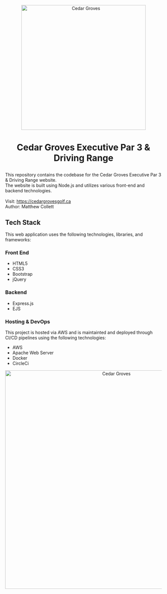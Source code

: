 <p align="center"><img width="400" alt="Cedar Groves" src="https://user-images.githubusercontent.com/97645707/234732632-04ff9f57-acc4-4577-bf5b-5c2687cb332c.png"></p>

# <p align="center">Cedar Groves Executive Par 3 &amp; Driving Range</p>
This repository contains the codebase for the Cedar Groves Executive Par 3 & Driving Range website.<br>The website is built using Node.js and utilizes various front-end and backend technologies. 
<br><br>
Visit: https://cedargrovesgolf.ca
<br>
Author: Matthew Collett

## Tech Stack
This web application uses the following technologies, libraries, and frameworks:
### Front End
- HTML5
- CSS3
- Bootstrap
- jQuery

### Backend
- Express.js
- EJS

### Hosting & DevOps
This project is hosted via AWS and is maintainted and deployed through CI/CD pipelines using the following technologies:
- AWS
- Apache Web Server
- Docker
- CircleCi

<p align="center"><img width="700" alt="Cedar Groves" src="https://user-images.githubusercontent.com/97645707/234727318-fe49860e-1282-4ec7-ad45-1fb561f915c6.jpg"></p>
